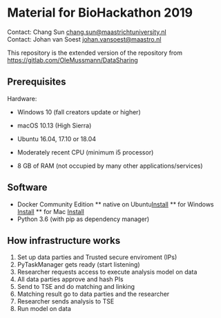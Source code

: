 # Material for BioHackathon 2019 #
Contact: Chang Sun <chang.sun@maastrichtuniversity.nl> \
Contact: Johan van Soest <johan.vansoest@maastro.nl>

This repository is the extended version of the repository from https://gitlab.com/OleMussmann/DataSharing 

## Prerequisites ##
Hardware: 
* Windows 10 (fall creators update or higher)
* macOS 10.13 (High Sierra)
* Ubuntu 16.04, 17.10 or 18.04

* Moderately recent CPU (minimum i5 processor)
* 8 GB of RAM (not occupied by many other applications/services)

## Software ##
* Docker Community Edition 
** native on Ubuntu[Install](https://docs.docker.com/install/linux/docker-ce/ubuntu/#set-up-the-repository)
** for Windows [Install](https://hub.docker.com/editions/community/docker-ce-desktop-windows)
** for Mac [Install](https://hub.docker.com/editions/community/docker-ce-desktop-mac)
* Python 3.6 (with pip as dependency manager)

## How infrastructure works ##
1. Set up data parties and Trusted secure enviroment (IPs)
2. PyTaskManager gets ready (start listening)
3. Researcher requests access to execute analysis model on data
4. All data parties approve and hash PIs 
5. Send to TSE and do matching and linking
6. Matching result go to data parties and the researcher
7. Researcher sends analysis to TSE
8. Run model on data

